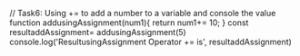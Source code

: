// Task6: Using += to add a number to a variable and console the value 
function addusingAssignment(num1){
   return num1+= 10;
}
const resultaddAssignment= addusingAssignment(5)
console.log('ResultusingAssignment Operator += is', resultaddAssignment)

